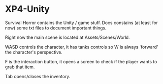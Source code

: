 # XP4-Unity

Survival Horror contains the Unity / game stuff.
Docs constains (at least for now) some txt files to document important things.

Right now the main scene is located at Assets/Scenes/World.



WASD controls the character, it has tanks controls so W is always 'forward' the character's perspective.

F is the interaction button, it opens a screen to check if the player wants to grab that item.

Tab opens/closes the inventory.